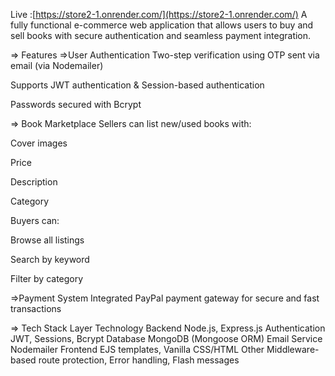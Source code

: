 Live :[https://store2-1.onrender.com/](https://store2-1.onrender.com/)
A fully functional e-commerce web application that allows users to buy and sell books with secure authentication and seamless payment integration.

=> Features
=>User Authentication
Two-step verification using OTP sent via email (via Nodemailer)

Supports JWT authentication & Session-based authentication

Passwords secured with Bcrypt

=> Book Marketplace
Sellers can list new/used books with:

Cover images

Price

Description

Category

Buyers can:

Browse all listings

Search by keyword

Filter by category

=>Payment System
Integrated PayPal payment gateway for secure and fast transactions

=> Tech Stack
Layer	Technology
Backend	Node.js, Express.js
Authentication	JWT, Sessions, Bcrypt
Database	MongoDB (Mongoose ORM)
Email Service	Nodemailer
Frontend	EJS templates, Vanilla CSS/HTML
Other	Middleware-based route protection, Error handling, Flash messages
